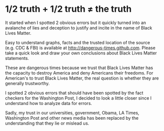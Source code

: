 # 1/2 truth + 1/2 truth &#x2260; the truth

It started when I spotted 2 obvious errors but it quickly turned into an avalanche of lies and deception to justify and incite in the name of Black Lives Matter.

Easy to understand graphs, facts and the trusted location of the source  (e.g. CDC & FBI) is available at http://dangerous-times.github.com. Please take a quick look and draw your own conclusions about Black Lives Matter statements.

These are dangerous times because we trust that Black Lives Matter has the capacity to destroy America and deny Americans their freedoms. For American's to trust Black Lives Matter, the real question is whether they are generally trustworthy.

I spotted 2 obvious errors that should have been spotted by the fact checkers for the Washington Post, I decided to look a little closer since I understand how to analyze data for errors.

Sadly, my trust in our universities, government, Obama, LA Times, Washington Post and other news media has been replaced by the understanding that they lie or mislead us.